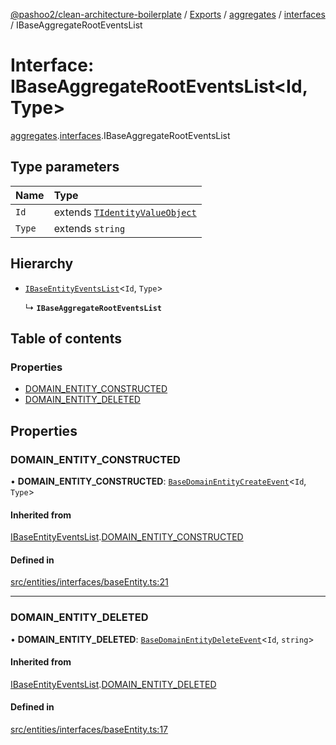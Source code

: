 [@pashoo2/clean-architecture-boilerplate](../README.md) / [Exports](../modules.md) / [aggregates](../modules/aggregates.md) / [interfaces](../modules/aggregates.interfaces.md) / IBaseAggregateRootEventsList

# Interface: IBaseAggregateRootEventsList<Id, Type\>

[aggregates](../modules/aggregates.md).[interfaces](../modules/aggregates.interfaces.md).IBaseAggregateRootEventsList

## Type parameters

| Name | Type |
| :------ | :------ |
| `Id` | extends [`TIdentityValueObject`](../modules/valueobject.interfaces.md#tidentityvalueobject) |
| `Type` | extends `string` |

## Hierarchy

- [`IBaseEntityEventsList`](entities.interfaces.ibaseentityeventslist.md)<`Id`, `Type`\>

  ↳ **`IBaseAggregateRootEventsList`**

## Table of contents

### Properties

- [DOMAIN\_ENTITY\_CONSTRUCTED](aggregates.interfaces.ibaseaggregaterooteventslist.md#domain_entity_constructed)
- [DOMAIN\_ENTITY\_DELETED](aggregates.interfaces.ibaseaggregaterooteventslist.md#domain_entity_deleted)

## Properties

### DOMAIN\_ENTITY\_CONSTRUCTED

• **DOMAIN\_ENTITY\_CONSTRUCTED**: [`BaseDomainEntityCreateEvent`](../classes/events.classes.basedomainentitycreateevent.md)<`Id`, `Type`\>

#### Inherited from

[IBaseEntityEventsList](entities.interfaces.ibaseentityeventslist.md).[DOMAIN_ENTITY_CONSTRUCTED](entities.interfaces.ibaseentityeventslist.md#domain_entity_constructed)

#### Defined in

[src/entities/interfaces/baseEntity.ts:21](https://github.com/pashoo2/clean-architecture-boilerplate/blob/5d0a725/src/entities/interfaces/baseEntity.ts#L21)

___

### DOMAIN\_ENTITY\_DELETED

• **DOMAIN\_ENTITY\_DELETED**: [`BaseDomainEntityDeleteEvent`](../classes/events.classes.basedomainentitydeleteevent.md)<`Id`, `string`\>

#### Inherited from

[IBaseEntityEventsList](entities.interfaces.ibaseentityeventslist.md).[DOMAIN_ENTITY_DELETED](entities.interfaces.ibaseentityeventslist.md#domain_entity_deleted)

#### Defined in

[src/entities/interfaces/baseEntity.ts:17](https://github.com/pashoo2/clean-architecture-boilerplate/blob/5d0a725/src/entities/interfaces/baseEntity.ts#L17)
